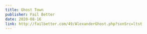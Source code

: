 ```yaml
---
title: Ghost Town
publisher: Fail Better
date: 2020-08-16
link: http://failbetter.com/49/AlexanderGhost.php?sxnSrc=ltst
---
```

